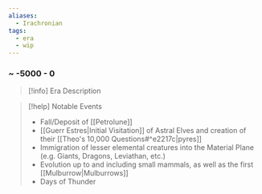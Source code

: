 ```yaml
---
aliases:
  - Irachronian
tags:
  - era
  - wip
---
```

### ~ -5000 - 0

>[!info] Era Description

>[!help] Notable Events
> - Fall/Deposit of [[Petrolune]]
> - [[Guerr Estres|Initial Visitation]] of Astral Elves and creation of their [[Theo's 10,000 Questions#^e2217c|pyres]]
> - Immigration of lesser elemental creatures into the Material Plane (e.g. Giants, Dragons, Leviathan, etc.)
> - Evolution up to and including small mammals, as well as the first [[Mulburrow|Mulburrows]]
> - Days of Thunder